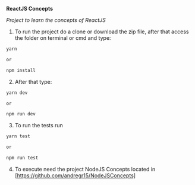 **ReactJS Concepts**

*Project to learn the concepts of ReactJS*
1. To run the project do a clone or download the zip file, after that access the folder on terminal 
or cmd and type:

```bash
yarn 

or 

npm install
```

2. After that type:

```bash
yarn dev 

or 

npm run dev
```

3. To run the tests run 

```bash
yarn test 

or

npm run test
```

4. To execute need the project NodeJS Concepts located in [https://github.com/andregr15/NodeJSConcepts]